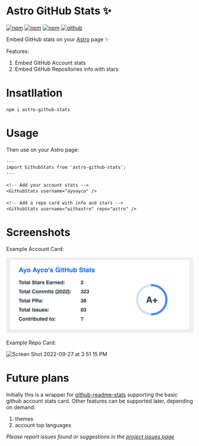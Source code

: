 # Astro GitHub Stats ✨

[![npm](https://img.shields.io/npm/v/astro-github-stats)](https://www.npmjs.com/package/astro-github-stats)
[![npm](https://img.shields.io/npm/l/astro-github-stats)](https://www.npmjs.com/package/astro-github-stats)
[![npm](https://img.shields.io/npm/dt/astro-github-stats)](https://www.npmjs.com/package/astro-github-stats)
[![github](https://img.shields.io/github/last-commit/ayoayco/astro-github-stats)](https://github.com/ayoayco/astro-github-stats)

Embed GitHub stats on your [Astro](https://astro.build) page ✨

Features:

1. Embed GitHub Account stats
1. Embed GitHub Repositories info with stars

# Insatllation

```
npm i astro-github-stats
```

# Usage

Then use on your Astro page:

```astro
---
import GithubStats from 'astro-github-stats';
---

<!-- Add your account stats -->
<GithubStats username="ayoayco" />

<!-- Add a repo card with info and stars -->
<GithubStats username="withastro" repo="astro" />
```

# Screenshots

Example Account Card:

![screenshot](https://raw.githubusercontent.com/ayoayco/astro-github-stats/main/assets/screenshot.png)

Example Repo Card:

![Screen Shot 2022-09-27 at 3 51 15 PM](https://user-images.githubusercontent.com/4262489/192545079-c602944c-6843-427a-b810-832973e6782c.png)

# Future plans

Initially this is a wrapper for [github-readme-stats](https://github.com/anuraghazra/github-readme-stats) supporting the basic github account stats card. Other features can be supported later, depending on demand:

1. themes
1. account top languages

_Please report issues found or suggestions in the [project issues page](https://github.com/ayoayco/astro-github-stats/issues)_
